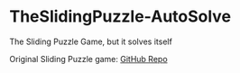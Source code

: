 # TheSlidingPuzzle-AutoSolve
The Sliding Puzzle Game, but it solves itself

Original Sliding Puzzle game: [GitHub Repo](https://github.com/aaryarajoju/TheSlidingPuzzle)
